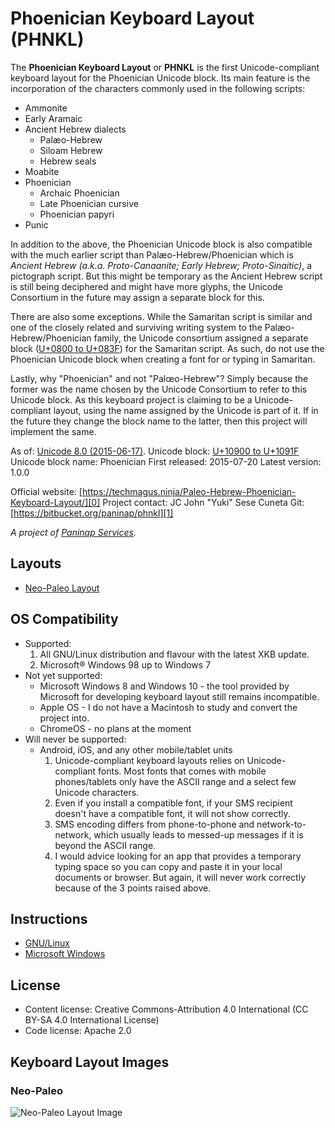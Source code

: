 # Phoenician Keyboard Layout (PHNKL)

The **Phoenician Keyboard Layout** or **PHNKL** is the first Unicode-compliant keyboard layout for the Phoenician Unicode block. Its main feature is the incorporation of the characters commonly used in the following scripts:
  * Ammonite
  * Early Aramaic
  * Ancient Hebrew dialects
    * Palæo-Hebrew
    * Siloam Hebrew
    * Hebrew seals
  * Moabite
  * Phoenician
    * Archaic Phoenician
    * Late Phoenician cursive
    * Phoenician papyri
  * Punic

In addition to the above, the Phoenician Unicode block is also compatible with the much earlier script than Palæo-Hebrew/Phoenician which is _Ancient Hebrew (a.k.a. Proto-Canaanite; Early Hebrew; Proto-Sinaitic)_, a pictograph script. But this might be temporary as the Ancient Hebrew script is still being deciphered and might have more glyphs, the Unicode Consortium in the future may assign a separate block for this.

There are also some exceptions. While the Samaritan script is similar and one of the closely related and surviving writing system to the Palæo-Hebrew/Phoenician family, the Unicode consortium assigned a separate block ([U+0800 to U+083F]) for the Samaritan script. As such, do not use the Phoenician Unicode block when creating a font for or typing in Samaritan.

Lastly, why "Phoenician" and not "Palœo-Hebrew"? Simply because the former was the name chosen by the Unicode Consortium to refer to this Unicode block. As this keyboard project is claiming to be a Unicode-compliant layout, using the name assigned by the Unicode is part of it. If in the future they change the block name to the latter, then this project will implement the same.

As of: [Unicode 8.0 (2015-06-17)].
Unicode block: [U+10900 to U+1091F]
Unicode block name: Phoenician
First released: 2015-07-20
Latest version: 1.0.0

Official website: [https://techmagus.ninja/Paleo-Hebrew-Phoenician-Keyboard-Layout/][0]
Project contact: JC John "Yuki" Sese Cuneta
Git: [https://bitbucket.org/paninap/phnkl][1]

_A project of [Paninap Services]._


## Layouts
  * [Neo-Paleo Layout]


## OS Compatibility
  * Supported:
    1. All GNU/Linux distribution and flavour with the latest XKB update.
    2. Microsoft® Windows 98 up to Windows 7
  * Not yet supported:
    * Microsoft Windows 8 and Windows 10 - the tool provided by Microsoft for developing keyboard layout still remains incompatible.
    * Apple OS - I do not have a Macintosh to study and convert the project into.
    * ChromeOS - no plans at the moment
  * Will never be supported:
    * Android, iOS, and any other mobile/tablet units
        1. Unicode-compliant keyboard layouts relies on Unicode-compliant fonts. Most fonts that comes with mobile phones/tablets only have the ASCII range and a select few Unicode characters.
        2. Even if you install a compatible font, if your SMS recipient doesn't have a compatible font, it will not show correctly.
        3. SMS encoding differs from phone-to-phone and network-to-network, which usually leads to messed-up messages if it is beyond the ASCII range.
        4. I would advice looking for an app that provides a temporary typing space so you can copy and paste it in your local documents or browser. But again, it will never work correctly because of the 3 points raised above.


## Instructions
  * [GNU/Linux]
  * [Microsoft Windows]


## License
  * Content license: Creative Commons-Attribution 4.0 International (CC BY-SA 4.0 International License)
  * Code license: Apache 2.0


## Keyboard Layout Images
### Neo-Paleo
![Neo-Paleo Layout Image]



[U+0800 to U+083F]: http://www.unicode.org/charts/PDF/U0800.pdf "Official Unicode Consortium code chart for Samaritan (PDF)"
[Unicode 8.0 (2015-06-17)]: http://blog.unicode.org/2015/06/announcing-unicode-standard-version-80.html "Announcing The Unicode® Standard, Version 8.0"
[U+10900 to U+1091F]: http://www.unicode.org/charts/PDF/U10900.pdf "Official Unicode Consortium code chart for Phoenician (PDF)"
[0]: https://techmagus.ninja/Paleo-Hebrew-Phoenician-Keyboard-Layout/ "Official PHNKL Page"
[1]: https://bitbucket.org/paninap/phnkl "BitBucket Git Source"
[Paninap Services]: https://bitbucket.org/paninap "Paninap Services Git"
[Neo-Paleo Layout]: http://loveandtruth.net/neopaleo.html "Neo-Paleo Transliteration Scheme for a Neo-Paleo Hebrew Encoding Standard"
[GNU/Linux]: https://techmagus.ninja/Paleo-Hebrew-Phoenician-Keyboard-Layout-Linux/ "GNU/Linux Instructions"
[Microsoft Windows]: https://techmagus.ninja/Paleo-Hebrew-Phoenician-Keyboard-Layout-Windows/ "Microsoft Windows Guide"
[Neo-Paleo Layout Image]: https://some_image_here

